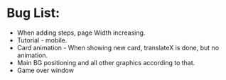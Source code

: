 # Bug List:

* When adding steps, page Width increasing. 
* Tutorial -  mobile.
* Card animation - When showing new card, translateX is done, but no animation.
* Main BG positioning and all other graphics according to that.
* Game over window

